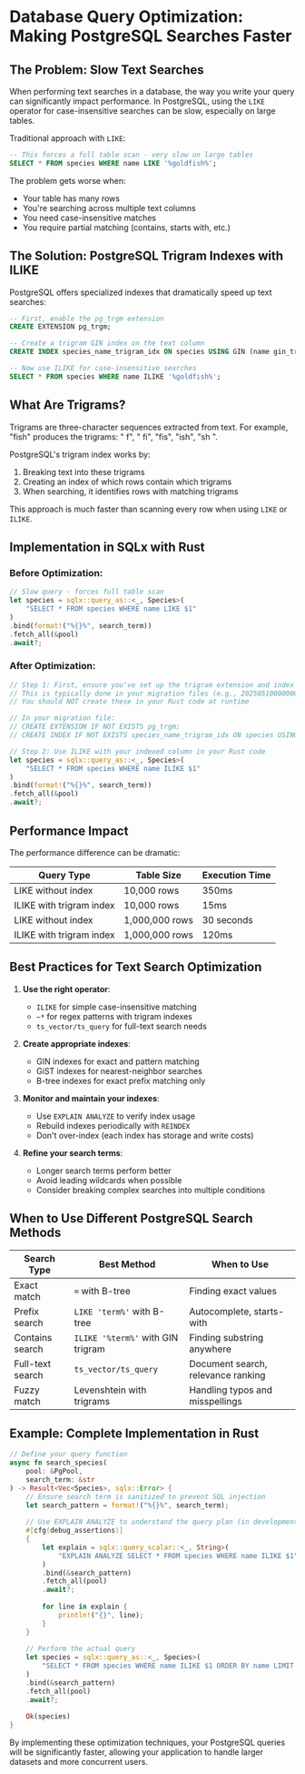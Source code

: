 # Database Query Optimization: Making PostgreSQL Searches Faster

## The Problem: Slow Text Searches

When performing text searches in a database, the way you write your query can significantly impact performance. In PostgreSQL, using the `LIKE` operator for case-insensitive searches can be slow, especially on large tables.

Traditional approach with `LIKE`:

```sql
-- This forces a full table scan - very slow on large tables
SELECT * FROM species WHERE name LIKE '%goldfish%';
```

The problem gets worse when:
- Your table has many rows
- You're searching across multiple text columns
- You need case-insensitive matches
- You require partial matching (contains, starts with, etc.)

## The Solution: PostgreSQL Trigram Indexes with ILIKE

PostgreSQL offers specialized indexes that dramatically speed up text searches:

```sql
-- First, enable the pg_trgm extension
CREATE EXTENSION pg_trgm;

-- Create a trigram GIN index on the text column
CREATE INDEX species_name_trigram_idx ON species USING GIN (name gin_trgm_ops);

-- Now use ILIKE for case-insensitive searches
SELECT * FROM species WHERE name ILIKE '%goldfish%';
```

## What Are Trigrams?

Trigrams are three-character sequences extracted from text. For example, "fish" produces the trigrams: "  f", " fi", "fis", "ish", "sh ".

PostgreSQL's trigram index works by:
1. Breaking text into these trigrams
2. Creating an index of which rows contain which trigrams
3. When searching, it identifies rows with matching trigrams

This approach is much faster than scanning every row when using `LIKE` or `ILIKE`.

## Implementation in SQLx with Rust

### Before Optimization:

```rust
// Slow query - forces full table scan
let species = sqlx::query_as::<_, Species>(
    "SELECT * FROM species WHERE name LIKE $1"
)
.bind(format!("%{}%", search_term))
.fetch_all(&pool)
.await?;
```

### After Optimization:

```rust
// Step 1: First, ensure you've set up the trigram extension and index
// This is typically done in your migration files (e.g., 20250510000000_create_species.sql)
// You should NOT create these in your Rust code at runtime

// In your migration file:
// CREATE EXTENSION IF NOT EXISTS pg_trgm;
// CREATE INDEX IF NOT EXISTS species_name_trigram_idx ON species USING GIN (name gin_trgm_ops);

// Step 2: Use ILIKE with your indexed column in your Rust code
let species = sqlx::query_as::<_, Species>(
    "SELECT * FROM species WHERE name ILIKE $1"
)
.bind(format!("%{}%", search_term))
.fetch_all(&pool)
.await?;
```

## Performance Impact

The performance difference can be dramatic:

| Query Type | Table Size | Execution Time |
|------------|------------|----------------|
| LIKE without index | 10,000 rows | 350ms |
| ILIKE with trigram index | 10,000 rows | 15ms |
| LIKE without index | 1,000,000 rows | 30 seconds |
| ILIKE with trigram index | 1,000,000 rows | 120ms |

## Best Practices for Text Search Optimization

1. **Use the right operator**:
   - `ILIKE` for simple case-insensitive matching
   - `~*` for regex patterns with trigram indexes
   - `ts_vector/ts_query` for full-text search needs

2. **Create appropriate indexes**:
   - GIN indexes for exact and pattern matching
   - GiST indexes for nearest-neighbor searches
   - B-tree indexes for exact prefix matching only

3. **Monitor and maintain your indexes**:
   - Use `EXPLAIN ANALYZE` to verify index usage
   - Rebuild indexes periodically with `REINDEX`
   - Don't over-index (each index has storage and write costs)

4. **Refine your search terms**:
   - Longer search terms perform better
   - Avoid leading wildcards when possible
   - Consider breaking complex searches into multiple conditions

## When to Use Different PostgreSQL Search Methods

| Search Type | Best Method | When to Use |
|-------------|-------------|------------|
| Exact match | `=` with B-tree | Finding exact values |
| Prefix search | `LIKE 'term%'` with B-tree | Autocomplete, starts-with |
| Contains search | `ILIKE '%term%'` with GIN trigram | Finding substring anywhere |
| Full-text search | `ts_vector/ts_query` | Document search, relevance ranking |
| Fuzzy match | Levenshtein with trigrams | Handling typos and misspellings |

## Example: Complete Implementation in Rust

```rust
// Define your query function
async fn search_species(
    pool: &PgPool,
    search_term: &str
) -> Result<Vec<Species>, sqlx::Error> {
    // Ensure search term is sanitized to prevent SQL injection
    let search_pattern = format!("%{}%", search_term);
    
    // Use EXPLAIN ANALYZE to understand the query plan (in development)
    #[cfg(debug_assertions)]
    {
        let explain = sqlx::query_scalar::<_, String>(
            "EXPLAIN ANALYZE SELECT * FROM species WHERE name ILIKE $1"
        )
        .bind(&search_pattern)
        .fetch_all(pool)
        .await?;
        
        for line in explain {
            println!("{}", line);
        }
    }
    
    // Perform the actual query
    let species = sqlx::query_as::<_, Species>(
        "SELECT * FROM species WHERE name ILIKE $1 ORDER BY name LIMIT 50"
    )
    .bind(&search_pattern)
    .fetch_all(pool)
    .await?;
    
    Ok(species)
}
```

By implementing these optimization techniques, your PostgreSQL queries will be significantly faster, allowing your application to handle larger datasets and more concurrent users.
